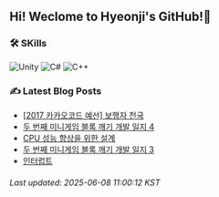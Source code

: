 ## Hi! Weclome to Hyeonji's GitHub!🌱
### 🛠️ SKills
![Unity](https://img.shields.io/badge/unity-%23000000.svg?style=for-the-badge&logo=unity&logoColor=white)
![C#](https://img.shields.io/badge/c%23-%23239120.svg?style=for-the-badge&logo=csharp&logoColor=white)
![C++](https://img.shields.io/badge/c++-%2300599C.svg?style=for-the-badge&logo=c%2B%2B&logoColor=white)

### ✍️ Latest Blog Posts
<!-- BLOG-POST-LIST:START -->
- [[2017 카카오코드 예선] 보행자 천국](http://jjrdd.tistory.com/290)
- [두 번째 미니게임 블록 깨기 개발 일지 4](http://jjrdd.tistory.com/289)
- [CPU 성능 향상을 위한 설계](http://jjrdd.tistory.com/288)
- [두 번째 미니게임 블록 깨기 개발 일지 3](http://jjrdd.tistory.com/287)
- [인터럽트](http://jjrdd.tistory.com/286)

###### Last updated: 2025-06-08 11:00:12 KST
<!-- BLOG-POST-LIST:END -->

